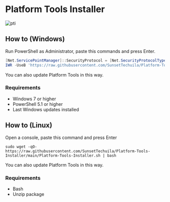 # Platform Tools Installer

![pti](https://user-images.githubusercontent.com/115353812/219106539-685f1e9a-087d-44d1-9b9e-0e7ebe54e4e8.png)

## How to (Windows)
Run PowerShell as Administrator, paste this commands and press Enter.
```powershell
[Net.ServicePointManager]::SecurityProtocol = [Net.SecurityProtocolType]::Tls12
IWR -UseB 'https://raw.githubusercontent.com/SunsetTechuila/Platform-Tools-Installer/main/Platform-Tools-Installer.ps1' | IEX
```
You can also update Platform Tools in this way.
### Requirements
- Windows 7 or higher
- PowerShell 5.1 or higher
- Last Windows updates installed

## How to (Linux)
Open a console, paste this command and press Enter
```shell
sudo wget -qO- https://raw.githubusercontent.com/SunsetTechuila/Platform-Tools-Installer/main/Platform-Tools-Installer.sh | bash
```
You can also update Platform Tools in this way.
### Requirements
- Bash
- Unzip package
